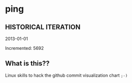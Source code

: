 # ping

## HISTORICAL ITERATION
2013-01-01

Incremented: 5692

## What is this?? 
Linux skills to hack the github commit visualization chart `;-)`
